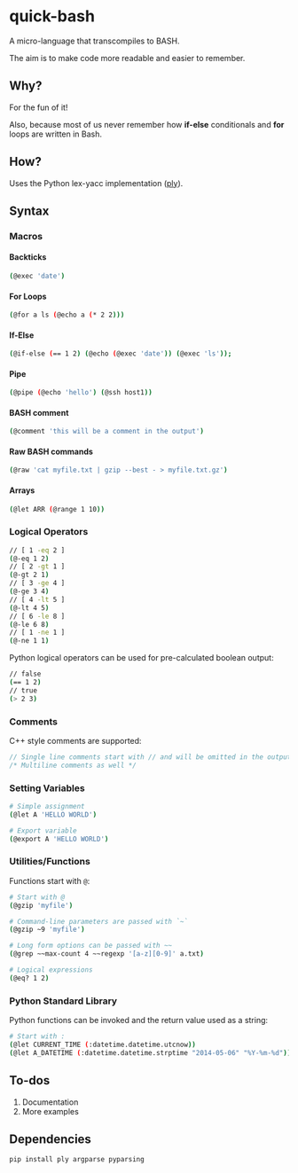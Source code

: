 quick-bash
==========

A micro-language that transcompiles to BASH. 

The aim is to make code more readable and easier to remember. 

## Why?

For the fun of it! 

Also, because most of us never remember how **if-else** conditionals and **for** loops are written in Bash.

## How?

Uses the Python lex-yacc implementation (<a href="http://www.dabeaz.com/ply/ply.html">ply</a>).

## Syntax

### Macros

#### Backticks

```bash
(@exec 'date')
```

#### For Loops

```bash
(@for a ls (@echo a (* 2 2)))
```

#### If-Else

```bash
(@if-else (== 1 2) (@echo (@exec 'date')) (@exec 'ls'));
```

#### Pipe
```bash
(@pipe (@echo 'hello') (@ssh host1))
```

#### BASH comment

```bash
(@comment 'this will be a comment in the output')
```

#### Raw BASH commands

```bash
(@raw 'cat myfile.txt | gzip --best - > myfile.txt.gz')
```

#### Arrays

```bash
(@let ARR (@range 1 10))
```

### Logical Operators

```bash
// [ 1 -eq 2 ]
(@-eq 1 2)
// [ 2 -gt 1 ]
(@-gt 2 1)
// [ 3 -ge 4 ]
(@-ge 3 4)
// [ 4 -lt 5 ]
(@-lt 4 5)
// [ 6 -le 8 ]
(@-le 6 8)
// [ 1 -ne 1 ]
(@-ne 1 1)
```

Python logical operators can be used for pre-calculated boolean output:

```bash
// false
(== 1 2)
// true
(> 2 3)
```

### Comments

C++ style comments are supported:

```cpp
// Single line comments start with // and will be omitted in the output
/* Multiline comments as well */
```

### Setting Variables

```bash
# Simple assignment
(@let A 'HELLO WORLD')

# Export variable
(@export A 'HELLO WORLD')
```

### Utilities/Functions

Functions start with `@`:

```bash
# Start with @
(@gzip 'myfile')

# Command-line parameters are passed with `~`
(@gzip ~9 'myfile')

# Long form options can be passed with ~~
(@grep ~~max-count 4 ~~regexp '[a-z][0-9]' a.txt)

# Logical expressions
(@eq? 1 2)
```

### Python Standard Library

Python functions can be invoked and the return value used as a string:

```bash
# Start with :
(@let CURRENT_TIME (:datetime.datetime.utcnow))
(@let A_DATETIME (:datetime.datetime.strptime "2014-05-06" "%Y-%m-%d"))
```

## To-dos

1. Documentation
2. More examples

## Dependencies

```pip install ply argparse pyparsing```
